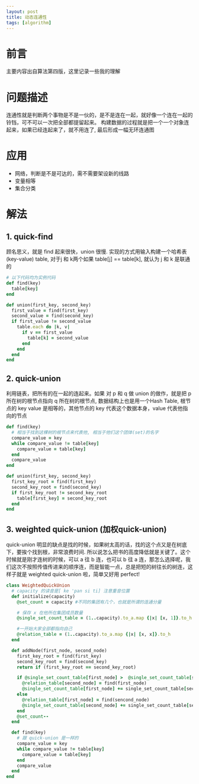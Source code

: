 ```yaml
---
layout: post
title: 动态连通性
tags: [algorithm]
---
```

# 前言
主要内容出自算法第四版，这里记录一些我的理解

# 问题描述
连通性就是判断两个事物是不是一伙的，是不是连在一起，就好像一个连在一起的铃铛，可不可以一次把全部都提留起来。
构建数据的过程就是把一个一个对象连起来，如果已经连起来了，就不用连了, 最后形成一幅无环连通图

# 应用

* 网络，判断是不是可达的，需不需要架设新的线路
* 变量相等
* 集合分类

# 解法

## 1. quick-find
顾名思义，就是 find 起来很快，union 很慢. 实现的方式用输入构建一个哈希表(key-value) table, 对于j 和 k两个如果 table[j] == table[k], 就认为 j 和 k 是联通的

```ruby
# 以下代码均为实例代码
def find(key)
  table[key]
end

def union(first_key, second_key)
  first_value = find(first_key)
  second_value = find(second_key)
  if first_value != second_value
    table.each do |k, v|
      if v == first_value
        table[k] = second_value
      end
    end
  end
end
```

## 2. quick-union

利用链表，把所有的在一起的连起来。如果 对 p 和 q 做 union 的做作，就是把 p 所在树的根节点指向 q 所在树的根节点, 数据结构上也是用一个Hash Table, 根节点的 key value 是相等的，其他节点的 key 代表这个数据本身，value 代表他指向的节点

```ruby
def find(key)
  # 相当于找到这棵树的根节点来代表他, 相当于他们这个团体(set)的名字
  compare_value = key
  while compare_value != table[key]
    compare_value = table[key]
  end
  compare_value
end

def union(first_key, second_key)
  first_key_root = find(first_key)
  second_key_root = find(second_key)
  if first_key_root != second_key_root
    table[first_key] = second_key_root
  end
end
```

## 3. weighted quick-union (加权quick-union)
quick-union 明显的缺点是找的时候，如果树太高的话，找的这个点又是在树底下，要挨个找到根，非常浪费时间. 所以说怎么把书的高度降低就是关键了。这个时候就是刚才连树的时候，可以 a 往 b 连，也可以 b 往 a 连，那怎么选择呢，我们这次不按照传值传进来的顺序连，而是智能一点，总是把短的树往长的树连，这样子就是 weighted quick-union 啦，简单又好用 perfect!

```ruby
class WeightedQuickUnion
  # capacity 的读音是[ ke 'pan si ti] 注意重音位置
  def initialize(capacity)
    @set_count = capacity #不同的集团有几个，也就是所谓的连通分量

    # 保存 x 在他所在集团成员数量
    @single_set_count_table = (1..capacity).to_a.map {|x| [x, 1]}.to_h

    #一开始大家全部都指向自己
    @relation_table = (1..capacity).to_a.map {|x| [x, x]}.to_h
  end

  def addNode(first_node, second_node)
    first_key_root = find(first_key)
    second_key_root = find(second_key)
    return if (first_key_root == second_key_root)

    if @single_set_count_table[first_node] >  @single_set_count_table[second_node]
      @relation_table[second_node] = find(first_node)
      @single_set_count_table[first_node] += single_set_count_table[second_node]
    else
      @relation_table[first_node] = find(sencond_node)
      @single_set_count_table[second_node] += single_set_count_table[second_node]
    end
    @set_count--
  end

  def find(key)
    # 跟 quick-union 是一样的
    compare_value = key
    while compare_value != table[key]
      compare_value = table[key]
    end
    compare_value
  end
end
```

